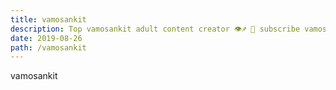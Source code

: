 ```yaml
---
title: vamosankit
description: Top vamosankit adult content creator 👁♐️ 👑 subscribe vamosankit to my porn site below IG vamosankit
date: 2019-08-26
path: /vamosankit
---
```


vamosankit